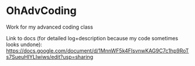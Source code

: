 # OhAdvCoding
Work for my advanced coding class 

Link to docs (for detailed log+description because my code sometimes looks undone): https://docs.google.com/document/d/1MnnWF5k4FIsvnwKAG9C7c1hp9RoTs7SueuHIYLIwiws/edit?usp=sharing 
